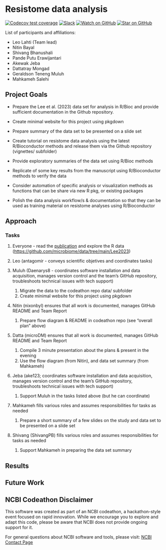
<!-- README.md is generated from README.Rmd. Please edit that file -->

# Resistome data analysis

<!-- badges: start -->

[![Codecov test
coverage](https://codecov.io/gh/NCBI-Codeathons/amr-2024-team-lahti/branch/main/graph/badge.svg)](https://codecov.io/gh/NCBI-Codeathons/amr-2024-team-lahti?branch=main)
[![Slack](https://img.shields.io/badge/Slack-Join-blue.svg?logo=slack)](https://ncbiamrcodeathon.slack.com/x-p7700037081187-7765806765012-7763213820995/archives/C07L5HA3UFR)
[![Watch on
GitHub](https://img.shields.io/github/watchers/NCBI-Codeathons/amr-2024-team-lahti.svg?style=social)](https://github.com/NCBI-Codeathons/amr-2024-team-lahti/watchers)
[![Star on
GitHub](https://img.shields.io/github/stars/NCBI-Codeathons/amr-2024-team-lahti.svg?style=social)](https://github.com/NCBI-Codeathons/amr-2024-team-lahti/stargazers)
<!-- badges: end -->

List of participants and affiliations:

- Leo Lahti (Team lead)
- Nitin Bayal
- Shivang Bhanushali
- Pande Putu Erawijantari
- Akewak Jeba
- Dattatray Mongad
- Geraldson Teneng Muluh
- Mahkameh Salehi

## Project Goals

- Prepare the Lee et al. (2023) data set for analysis in R/Bioc and
  provide sufficient documentation in the Github repository.

- Create minimal website for this project using pkgdown

- Prepare summary of the data set to be presented on a slide set

- Create tutorial on resistome data analysis using the latest
  R/Bioconductor methods and release them via the Github repository
  (vignettes/ subfolder)

- Provide exploratory summaries of the data set using R/Bioc methods

- Replicate of some key results from the manuscript using R/Bioconductor
  methods to verify the data

- Consider automation of specific analysis or visualization methods as
  functions that can be share via new R pkg, or existing packages

- Polish the data analysis workflow/s & documentation so that they can
  be used as training material on resistome analyses using
  R/Bioconductor

## Approach

### Tasks

1.  Everyone - read the
    [publication](https://www.nature.com/articles/s41467-023-36633-7)
    and explore the R data
    (<https://github.com/microbiome/data/tree/main/Lee2023>)

2.  Leo (antagomir - conveys scientific objetives and coordinates tasks)

3.  Muluh (Daenarys8 - coordinates software installation and data
    acquisition, manages version control and the team’s GitHub
    repository, troubleshoots technical issues with tech support)

    1.  Migrate the data to the codeathon repo data/ subfolder
    2.  Create minimal website for this project using pkgdown

4.  Nitin (nixonbyl) ensures that all work is documented, manages GitHub
    README and Team Report

    1.  Prepare flow diagram & README in codeathon repo (see “overall
        plan” above)

5.  Datta (microDM) ensures that all work is documented, manages GitHub
    README and Team Report

    1.  Compile 3 minute presentation about the plans & present in the
        evening
    2.  Use the flow diagram (from Nitin), and data set summary (from
        Mahkameh)

6.  Jeba (ake123; coordinates software installation and data
    acquisition, manages version control and the team’s GitHub
    repository, troubleshoots technical issues with tech support)

    1.  Support Muluh in the tasks listed above (but he can coordinate)

7.  Mahkameh fills various roles and assumes responsibilities for tasks
    as needed

    1.  Prepare a short summary of a few slides on the study and data
        set to be presented on a slide set

8.  Shivang (ShivangPB) fills various roles and assumes responsibilities
    for tasks as needed

    1.  Support Mahkameh in preparing the data set summary

## Results

## Future Work

## NCBI Codeathon Disclaimer

This software was created as part of an NCBI codeathon, a
hackathon-style event focused on rapid innovation. While we encourage
you to explore and adapt this code, please be aware that NCBI does not
provide ongoing support for it.

For general questions about NCBI software and tools, please visit: [NCBI
Contact Page](https://www.ncbi.nlm.nih.gov/home/about/contact/)
